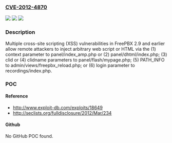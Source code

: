 ### [CVE-2012-4870](https://cve.mitre.org/cgi-bin/cvename.cgi?name=CVE-2012-4870)
![](https://img.shields.io/static/v1?label=Product&message=n%2Fa&color=blue)
![](https://img.shields.io/static/v1?label=Version&message=n%2Fa&color=blue)
![](https://img.shields.io/static/v1?label=Vulnerability&message=n%2Fa&color=brighgreen)

### Description

Multiple cross-site scripting (XSS) vulnerabilities in FreePBX 2.9 and earlier allow remote attackers to inject arbitrary web script or HTML via the (1) context parameter to panel/index_amp.php or (2) panel/dhtml/index.php; (3) clid or (4) clidname parameters to panel/flash/mypage.php; (5) PATH_INFO to admin/views/freepbx_reload.php; or (6) login parameter to recordings/index.php.

### POC

#### Reference
- http://www.exploit-db.com/exploits/18649
- http://seclists.org/fulldisclosure/2012/Mar/234

#### Github
No GitHub POC found.

